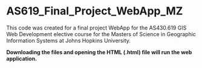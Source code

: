 # AS619_Final_Project_WebApp_MZ
This code was created for a final project WebApp for the AS430.619 GIS Web Development elective course for the Masters of Science in Geographic Information Systems at Johns Hopkins University.

**Downloading the files and opening the HTML (.html) file will run the web application.**
